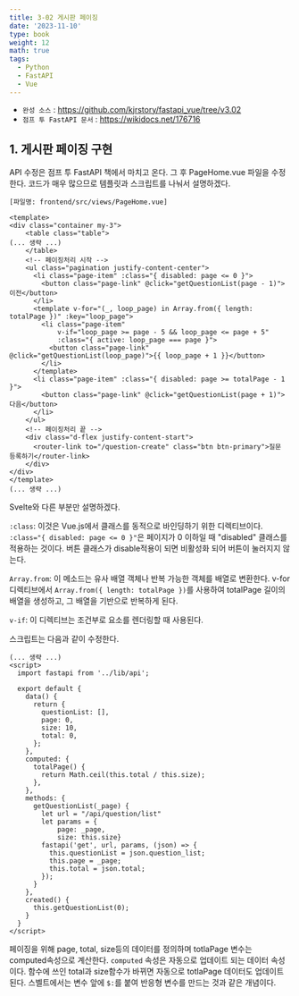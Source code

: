 ```yaml
---
title: 3-02 게시판 페이징
date: '2023-11-10'
type: book
weight: 12
math: true
tags:
  - Python
  - FastAPI
  - Vue
---
```


- `완성 소스` : https://github.com/kjrstory/fastapi_vue/tree/v3.02
- `점프 투 FastAPI 문서` : https://wikidocs.net/176716




## 1. 게시판 페이징 구현
API 수정은 점프 투 FastAPI 책에서 마치고 온다. 그 후 PageHome.vue 파일을 수정한다. 코드가 매우 많으므로 템플릿과 스크립트를 나눠서 설명하겠다. 

`[파일명: frontend/src/views/PageHome.vue]`
```vue{hl_lines=["6-22"]}
<template>
<div class="container my-3">
    <table class="table">
(... 생략 ...)
    </table>
    <!-- 페이징처리 시작 -->
    <ul class="pagination justify-content-center">
      <li class="page-item" :class="{ disabled: page <= 0 }">
        <button class="page-link" @click="getQuestionList(page - 1)">이전</button>
      </li>
      <template v-for="(_, loop_page) in Array.from({ length: totalPage })" :key="loop_page">
        <li class="page-item" 
            v-if="loop_page >= page - 5 && loop_page <= page + 5"
            :class="{ active: loop_page === page }">
          <button class="page-link" @click="getQuestionList(loop_page)">{{ loop_page + 1 }}</button>
        </li>
      </template>
      <li class="page-item" :class="{ disabled: page >= totalPage - 1 }">
        <button class="page-link" @click="getQuestionList(page + 1)">다음</button>
      </li>
    </ul>
    <!-- 페이징처리 끝 -->
    <div class="d-flex justify-content-start">
      <router-link to="/question-create" class="btn btn-primary">질문 등록하기</router-link>
    </div>  
</div>    
</template>
(... 생략 ...)
```
Svelte와 다른 부분만 설명하겠다. 

`:class`: 이것은 Vue.js에서 클래스를 동적으로 바인딩하기 위한 디렉티브이다. `:class="{ disabled: page <= 0 }"`은 페이지가 0 이하일 때 "disabled" 클래스를 적용하는 것이다. 버튼 클래스가 disable적용이 되면 비활성화 되어 버튼이 눌러지지 않는다.

`Array.from`: 이 메소드는 유사 배열 객체나 반복 가능한 객체를 배열로 변환한다. v-for 디렉티브에서 `Array.from({ length: totalPage })`를 사용하여 totalPage 길이의 배열을 생성하고, 그 배열을 기반으로 반복하게 된다.

`v-if`: 이 디렉티브는 조건부로 요소를 렌더링할 때 사용된다.


스크립트는 다음과 같이 수정한다.
```vue{hl_lines=["9-11","23-34"]}
(... 생략 ...)
<script>
  import fastapi from '../lib/api';

  export default {
    data() {
      return {
        questionList: [],
        page: 0,
        size: 10,
        total: 0,
      };
    },
    computed: {
      totalPage() {
        return Math.ceil(this.total / this.size);
      },
    },
    methods: {
      getQuestionList(_page) {
        let url = "/api/question/list"
        let params = { 
            page: _page,
            size: this.size}
        fastapi('get', url, params, (json) => {
          this.questionList = json.question_list;
          this.page = _page;
          this.total = json.total;
        });
      }
    },
    created() {
      this.getQuestionList(0);
    }
  }
</script>
```

페이징을 위해 page, total, size등의 데이터를 정의하며 totlaPage 변수는 computed속성으로 계산한다. 
`computed` 속성은 자동으로 업데이트 되는 데이터 속성이다. 함수에 쓰인 total과 size함수가 바뀌면 자동으로 totlaPage 데이터도 업데이트된다. 스벨트에서는 변수 앞에 `$:`를 붙여 반응형 변수를 만드는 것과 같은 개념이다. 
